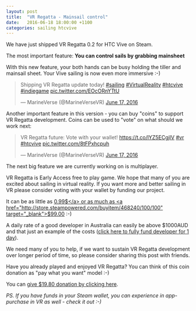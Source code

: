 ```yaml
---
layout: post
title:  "VR Regatta - Mainsail control"
date:   2016-06-18 18:00:00 +1100
categories: sailing htcvive
---
```


We have just shipped VR Regatta 0.2 for HTC Vive on Steam.

The most important feature: **You can control sails by grabbing mainsheet**

With this new feature, your both hands can be busy holding the tiller and mainsail sheet. Your Vive sailing is now even more immersive :-)

<blockquote class="twitter-tweet" data-lang="en"><p lang="en" dir="ltr">Shipping VR Regatta update today! <a href="https://twitter.com/hashtag/sailing?src=hash">#sailing</a> <a href="https://twitter.com/hashtag/VirtualReality?src=hash">#VirtualReality</a> <a href="https://twitter.com/hashtag/htcvive?src=hash">#htcvive</a> <a href="https://twitter.com/hashtag/indiegame?src=hash">#indiegame</a> <a href="https://t.co/EOcORnYTtU">pic.twitter.com/EOcORnYTtU</a></p>&mdash; MarineVerse (@MarineVerseVR) <a href="https://twitter.com/MarineVerseVR/status/743785286363058177">June 17, 2016</a></blockquote>

Another important feature in this version - you can buy "coins" to support VR Regatta development. Coins can be used to "vote" on what should we work next:

<blockquote class="twitter-tweet" data-lang="en"><p lang="en" dir="ltr">VR Regatta future: Vote with your wallet! <a href="https://t.co/lYZ5ECgjIV">https://t.co/lYZ5ECgjIV</a> <a href="https://twitter.com/hashtag/vr?src=hash">#vr</a> <a href="https://twitter.com/hashtag/htcvive?src=hash">#htcvive</a> <a href="https://t.co/8tFPxhcpuh">pic.twitter.com/8tFPxhcpuh</a></p>&mdash; MarineVerse (@MarineVerseVR) <a href="https://twitter.com/MarineVerseVR/status/743783324682903553">June 17, 2016</a></blockquote>
<script async src="//platform.twitter.com/widgets.js" charset="utf-8"></script>

The next big feature we are currently working on is multiplayer.

VR Regatta is Early Access free to play game. We hope that many of you are excited about sailing in virtual reality. If you want more and better sailing in VR please consider voting with your wallet by funding our project.

It can be as little as <a href="http://store.steampowered.com/buyitem/468240/100/1" target="_blank">0.99$</a> or as much as <a href="http://store.steampowered.com/buyitem/468240/100/100" target="_blank">$99.00</a> :-)

A daily rate of a good developer in Australia can easily be above $1000AUD and that just an example of the costs (<a href="http://store.steampowered.com/buyitem/468240/100/900" target="_blank">click here to fully fund developer for 1 day</a>).

We need many of you to help, if we want to sustain VR Regatta development over longer period of time, so please consider sharing this post with friends.

Have you already played and enjoyed VR Regatta? You can think of this coin donation as "pay what you want" model :-)

You can <a href="http://store.steampowered.com/buyitem/468240/100/20" target="_blank">give $19.80 donation by clicking here</a>.

*PS. If you have funds in your Steam wallet, you can experience in app-purchase in VR as well - check it out :-)*